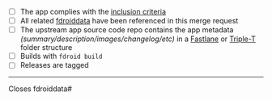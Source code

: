<!--Please make sure your branch is not protected. See https://docs.gitlab.com/ee/user/project/protected_branches.html. We enable fast-forward merges by default. If your branch is protected, we can't rebase it before merge it.-->
* [ ] The app complies with the [inclusion criteria](https://f-droid.org/docs/Inclusion_Policy)
* [ ] All related [fdroiddata](https://gitlab.com/fdroid/fdroiddata/issues) have been referenced in this merge request
* [ ] The upstream app source code repo contains the app metadata _(summary/description/images/changelog/etc)_ in a [Fastlane](https://gitlab.com/snippets/1895688) or [Triple-T](https://gitlab.com/snippets/1901490) folder structure<!--If you are the author, please do add metadata in your repo; If you are not the author, please at least open an issue upstream for the metadata.-->
* [ ] Builds with `fdroid build`
* [ ] Releases are tagged

---------------------

<!--Add the corresponding issue number or remove this if this merge request does not close an issue at fdroiddata.-->
Closes fdroiddata#<issue number>
